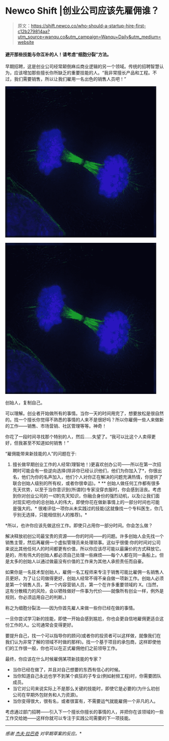 # Newco Shift |创业公司应该先雇佣谁？

> 原文：<https://shift.newco.co/who-should-a-startup-hire-first-c12b279814aa?utm_source=wanqu.co&utm_campaign=Wanqu+Daily&utm_medium=website>

#### 避开那些技能与你互补的人！请考虑“细胞分裂”方法。

早期招聘，这是创业公司经常颠倒麻瓜商业逻辑的另一个领域。传统的招聘智慧认为，应该增加那些擅长你所缺乏的重要技能的人。“我非常擅长产品和工程。不过，我们需要销售，所以让我们雇用一名出色的销售人员吧！”



![](img/4c8893cbe8f4536d50d6164b62f635fc.png)

<noscript><img data-lazy-fallback="1" decoding="async" src="img/4c8893cbe8f4536d50d6164b62f635fc.png" data-recalc-dims="1" data-original-src="https://i0.wp.com/shift.newco.co/wp-content/uploads/2016/10/1*lE-VmtSY0pxJsZu0Mi66jA.jpeg?w=660&amp;ssl=1"/></noscript>

创始人，复制自己。



可以理解。创业者开始做所有的事情。当你一天的时间用完了，想要放松是很自然的。找一个擅长你觉得不熟悉的事情的人来不是很好吗？所以你雇佣一些人来做新的工作——销售、市场营销、社区管理等等。神奇！

你花了一段时间寻找那个特别的人，然后……失望了。“我可以比这个人卖得更好，但我甚至不知道如何销售！”

“雇佣能带来新技能的人”的问题在于:

1.  擅长做早期创业工作的人经常(理智地！)更喜欢创办公司——所以在第一次招聘时可能会有一些逆向选择(除非你已经认识他们，他们为你加入了*，你很出名，他们为你的名声加入，他们个人对你正在解决的问题充满热情，你提供了联合创始人级别的所有权，或者你很幸运)。*
**   创始人做任何工作都有很多先天优势，以至于当你意识到(所谓的)专家没穿衣服时，你会感到沮丧。考虑到你对创业公司的*一切*的先天知识，你融合身份的强烈动机，以及(让我们面对现实吧)你的总创始人的伟大，即使你花在做新事情上的一部分时间也可能是强大的。*   很难评估一项你从未实践过的技能(这就像找一个专科医生，你几乎别无选择，只能相信别人的推荐)。*

 *所以，也许你应该先做这份工作。即使只占用你一部分时间。你会怎么做？

解决释放初创公司最宝贵的资源——你的时间——的问题。许多创始人会先找一个销售主管，然后再雇佣一个虚拟管理员来处理琐事。这似乎很傻:你的时间对公司来说比其他任何人的时间都更有价值，所以你应该尽可能以最廉价的方式释放它。是的，所有伟大的创始人都必须自己处理一些麻烦——每个人都在同一条船上。但是太多的创始人以通过做最没有价值的工作来为其他人承担责任而自豪。

如果你是一名技术型创始人，雇佣一名工程师来专注于销售可能比雇佣一名销售人员更好。为了让公司做得更好，创始人经常不得不亲自做一项新工作。创始人必须是第一个销售人员，第一个内容营销人员，第一个在许多重要领域的 X。(当然，这有分散精力的风险，会以牺牲做好一件事为代价——就像所有创业一样，例外是规则，你必须运用自己的判断。)

称之为细胞分裂法——因为你首先雇人来做一些你已经在做的事情。

一旦你尝试学习新的技能，即使一开始会感到尴尬，你也会更自信地雇佣更适合这份工作的人。公司通常会变得更好。

要提升自己，找一个可以指导你的顾问(或者你的投资者可以这样做，就像我们在我们认为非常了解的领域不时做的那样)。找一个基于项目的承包商，这样即使他们的工作很一般，你也可以在正式雇佣他们之前领导工作。

最终，你应该在什么时候雇佣某项新技能的专家？

*   当你已经在做了，并且对自己想要的东西有信心的时候。
*   当你知道自己永远也学不到某个疯狂的子专业(例如射频工程)时，你需要团队成员。
*   当它对公司来说实际上不是那么关键的技能时，即使它是必要的(为什么初创公司在早期外包财务和人力资源)。
*   当你变得很大，很有名，或者很富有，不需要运气就能雇佣一个非凡的人。

考虑通过部门招聘——引入下一个擅长你擅长的事情的人，并把你在该领域的一些工作交给她——这样你就可以专注于实践公司需要的下一项技能。

* * *

*感谢* [*杰夫·拉巴奇*](https://www.linkedin.com/in/jefflabarge) *对早期草案的反应。**